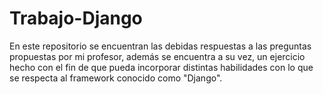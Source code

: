 # Trabajo-Django

En este repositorio se encuentran las debidas respuestas a las preguntas propuestas por mi profesor, además se encuentra a su vez, un ejercicio hecho con el fin de que pueda incorporar distintas habilidades con lo que se respecta al framework conocido como "Django".
